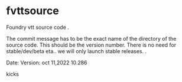 # fvttsource

Foundry vtt source code .

The commit message has to be the exact name of the directory of the source code. This should be the version number.
There is no need for stable/dev/beta eta.. we will only launch stable releases.
.

Date: Version:
oct 11,2022 10.286

kicks
